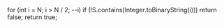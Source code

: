 for (int i = N; i > N / 2; --i)
if (!S.contains(Integer.toBinaryString(i)))
return false;
return true;
